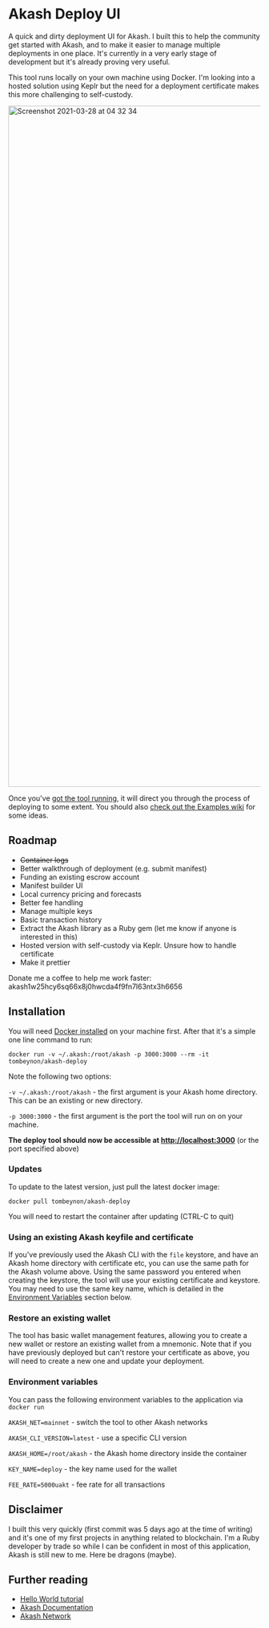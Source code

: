 # Akash Deploy UI

A quick and dirty deployment UI for Akash. I built this to help the community get started with Akash, and to make it easier to manage multiple deployments in one place. It's currently in a very early stage of development but it's already proving very useful.

This tool runs locally on your own machine using Docker. I'm looking into a hosted solution using Keplr but the need for a deployment certificate makes this more challenging to self-custody. 

<img width="1357" alt="Screenshot 2021-03-28 at 04 32 34" src="https://user-images.githubusercontent.com/670623/112741543-ab72a280-8f7e-11eb-966d-67dad4aff37d.png">

Once you've [got the tool running](#installation), it will direct you through the process of deploying to some extent. You should also [check out the Examples wiki](https://github.com/tombeynon/akash-deploy/wiki/Examples) for some ideas.

## Roadmap

- ~~Container logs~~
- Better walkthrough of deployment (e.g. submit manifest)
- Funding an existing escrow account
- Manifest builder UI
- Local currency pricing and forecasts
- Better fee handling
- Manage multiple keys
- Basic transaction history
- Extract the Akash library as a Ruby gem (let me know if anyone is interested in this)
- Hosted version with self-custody via Keplr. Unsure how to handle certificate
- Make it prettier

Donate me a coffee to help me work faster: akash1w25hcy6sq66x8j0hwcda4f9fn7l63ntx3h6656

## Installation

You will need [Docker installed](https://docs.docker.com/get-docker) on your machine first. After that it's a simple one line command to run:

```
docker run -v ~/.akash:/root/akash -p 3000:3000 --rm -it tombeynon/akash-deploy
```

Note the following two options:

`-v ~/.akash:/root/akash` - the first argument is your Akash home directory. This can be an existing or new directory.

`-p 3000:3000` - the first argument is the port the tool will run on on your machine.

**The deploy tool should now be accessible at [http://localhost:3000](http://localhost:3000)** (or the port specified above)


### Updates

To update to the latest version, just pull the latest docker image:

```
docker pull tombeynon/akash-deploy
```

You will need to restart the container after updating (CTRL-C to quit)

### Using an existing Akash keyfile and certificate

If you've previously used the Akash CLI with the `file` keystore, and have an Akash home directory with certificate etc, you can use the same path for the Akash volume above. Using the same password you entered when creating the keystore, the tool will use your existing certificate and keystore. You may need to use the same key name, which is detailed in the [Environment Variables](#environment-variables) section below.

### Restore an existing wallet

The tool has basic wallet management features, allowing you to create a new wallet or restore an existing wallet from a mnemonic. Note that if you have previously deployed but can't restore your certificate as above, you will need to create a new one and update your deployment. 

### Environment variables

You can pass the following environment variables to the application via `docker run`

`AKASH_NET=mainnet` - switch the tool to other Akash networks

`AKASH_CLI_VERSION=latest` - use a specific CLI version

`AKASH_HOME=/root/akash` - the Akash home directory inside the container

`KEY_NAME=deploy` - the key name used for the wallet

`FEE_RATE=5000uakt` - fee rate for all transactions

## Disclaimer

I built this very quickly (first commit was 5 days ago at the time of writing) and it's one of my first projects in anything related to blockchain. I'm a Ruby developer by trade so while I can be confident in most of this application, Akash is still new to me. Here be dragons (maybe).

## Further reading

- [Hello World tutorial](https://github.com/tombeynon/akash-hello-world)
- [Akash Documentation](https://docs.akash.network/)
- [Akash Network](https://akash.network/)
